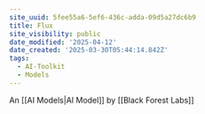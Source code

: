 ```yaml
---
site_uuid: 5fee55a6-5ef6-436c-adda-09d5a27dc6b9
title: Flux
site_visibility: public
date_modified: '2025-04-12'
date_created: '2025-03-30T05:44:14.842Z'
tags:
  - AI-Toolkit
  - Models
---
```




















































An [[AI Models|AI Model]] by [[Black Forest Labs]]